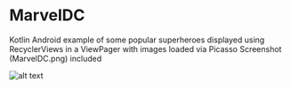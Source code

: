 # MarvelDC
Kotlin Android example of some popular superheroes displayed using RecyclerViews in a ViewPager with images loaded via Picasso
Screenshot (MarvelDC.png) included

![alt text](https://github.com/mrcartier/MarvelDC/blob/master/MarvelDC.png)
